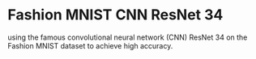 # Fashion MNIST CNN ResNet 34
using the famous convolutional neural network (CNN) ResNet 34 on the Fashion MNIST dataset to achieve high accuracy.
